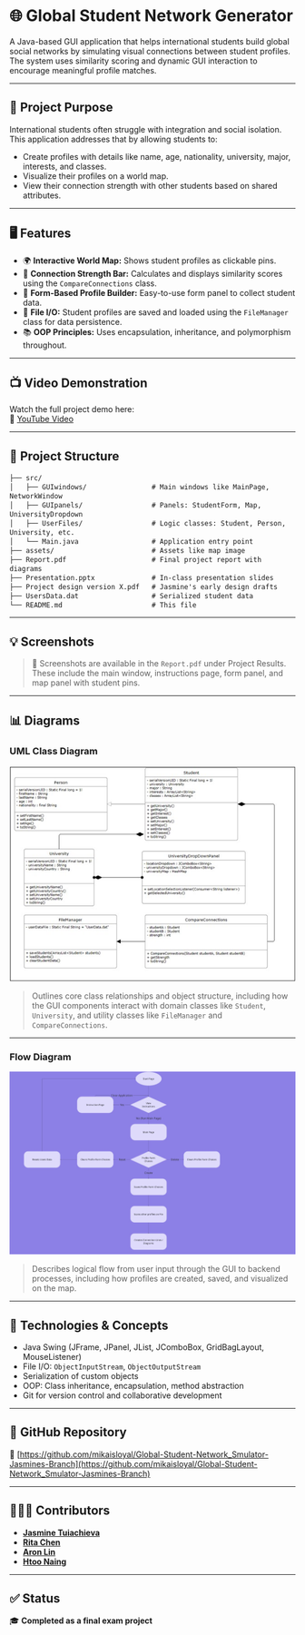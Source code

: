 # 🌐 Global Student Network Generator

A Java-based GUI application that helps international students build global social networks by simulating visual connections between student profiles. The system uses similarity scoring and dynamic GUI interaction to encourage meaningful profile matches.

---

## 🎯 Project Purpose

International students often struggle with integration and social isolation. This application addresses that by allowing students to:
- Create profiles with details like name, age, nationality, university, major, interests, and classes.
- Visualize their profiles on a world map.
- View their connection strength with other students based on shared attributes.

---

## 🖥️ Features

- 🌍 **Interactive World Map:** Shows student profiles as clickable pins.
- 🧮 **Connection Strength Bar:** Calculates and displays similarity scores using the `CompareConnections` class.
- 📝 **Form-Based Profile Builder:** Easy-to-use form panel to collect student data.
- 💾 **File I/O:** Student profiles are saved and loaded using the `FileManager` class for data persistence.
- 📚 **OOP Principles:** Uses encapsulation, inheritance, and polymorphism throughout.

---

## 📺 Video Demonstration

Watch the full project demo here:  
🎥 [YouTube Video](https://youtu.be/oZV9fMl1vlw?si=X1T8N4vMggpOIXc5)

---

## 📂 Project Structure

```
├── src/
│   ├── GUIwindows/                # Main windows like MainPage, NetworkWindow
│   ├── GUIpanels/                 # Panels: StudentForm, Map, UniversityDropdown
│   ├── UserFiles/                 # Logic classes: Student, Person, University, etc.
│   └── Main.java                  # Application entry point
├── assets/                        # Assets like map image
├── Report.pdf                     # Final project report with diagrams
├── Presentation.pptx              # In-class presentation slides
├── Project design version X.pdf   # Jasmine's early design drafts
├── UsersData.dat                  # Serialized student data
└── README.md                      # This file
```

---

## 💡 Screenshots

> 📌 Screenshots are available in the `Report.pdf` under Project Results.  
These include the main window, instructions page, form panel, and map panel with student pins.

---

## 📊 Diagrams

### UML Class Diagram

![UML Class Diagram](assets/uml.jpg)

> Outlines core class relationships and object structure, including how the GUI components interact with domain classes like `Student`, `University`, and utility classes like `FileManager` and `CompareConnections`.

---

### Flow Diagram

![Flow Diagram](assets/flow_diagram.jpg)

> Describes logical flow from user input through the GUI to backend processes, including how profiles are created, saved, and visualized on the map.

---

## 🧠 Technologies & Concepts

- Java Swing (JFrame, JPanel, JList, JComboBox, GridBagLayout, MouseListener)
- File I/O: `ObjectInputStream`, `ObjectOutputStream`
- Serialization of custom objects
- OOP: Class inheritance, encapsulation, method abstraction
- Git for version control and collaborative development

---

## 🔗 GitHub Repository

📁 [https://github.com/mikaisloyal/Global-Student-Network_Smulator-Jasmines-Branch](https://github.com/mikaisloyal/Global-Student-Network_Smulator-Jasmines-Branch)

---

## 🧑‍🤝‍🧑 Contributors

- [**Jasmine Tuiachieva**](https://github.com/mikaisloyal)  
- [**Rita Chen**](https://github.com/RXCHEN1)
- [**Aron Lin**](https://github.com/TRGGB2)  
- [**Htoo Naing**](https://github.com/pimpleEater)  

---

## ✅ Status

🎓 **Completed as a final exam project**  
